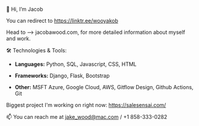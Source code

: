 👋 Hi, I’m Jacob

You can redirect to  https://linktr.ee/wooyakob

Head to --> jacobawood.com, for more detailed information about myself and work.

🛠️ Technologies & Tools: 

- **Languages:** Python, SQL, Javascript, CSS, HTML

- **Frameworks:**  Django, Flask, Bootstrap

- **Other:** MSFT Azure, Google Cloud, AWS, Gitflow Design, Github Actions, Git

Biggest project I'm working on right now: https://salesensai.com/

📫 You can reach me at jake_wood@mac.com / +1 858-333-0282
